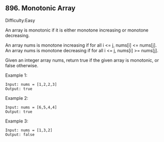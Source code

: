 ## 896. Monotonic Array
Difficulty:Easy

An array is monotonic if it is either monotone increasing or monotone decreasing.

An array nums is monotone increasing if for all i <= j, nums[i] <= nums[j]. An array nums is monotone decreasing if for all i <= j, nums[i] >= nums[j].

Given an integer array nums, return true if the given array is monotonic, or false otherwise.

Example 1:
```
Input: nums = [1,2,2,3]
Output: true
```
Example 2:
```
Input: nums = [6,5,4,4]
Output: true
```
Example 3:
```
Input: nums = [1,3,2]
Output: false
```